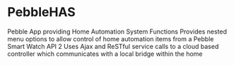 # PebbleHAS
Pebble App providing Home Automation System Functions
Provides nested menu options to allow control of home automation items from a Pebble Smart Watch API 2
Uses Ajax and ReSTful service calls to a cloud based controller which communicates with a local bridge within the home
